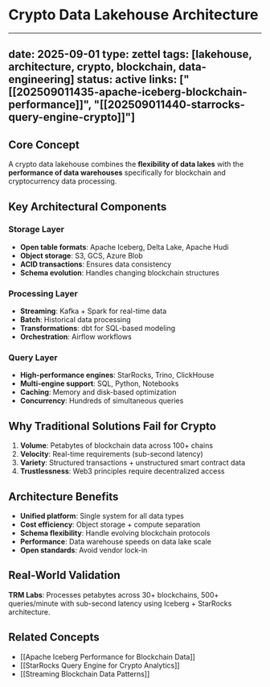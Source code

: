 # Crypto Data Lakehouse Architecture

---
date: 2025-09-01
type: zettel
tags: [lakehouse, architecture, crypto, blockchain, data-engineering]
status: active
links: ["[[202509011435-apache-iceberg-blockchain-performance]]", "[[202509011440-starrocks-query-engine-crypto]]"]
---

## Core Concept

A crypto data lakehouse combines the **flexibility of data lakes** with the **performance of data warehouses** specifically for blockchain and cryptocurrency data processing.

## Key Architectural Components

### Storage Layer
- **Open table formats**: Apache Iceberg, Delta Lake, Apache Hudi
- **Object storage**: S3, GCS, Azure Blob
- **ACID transactions**: Ensures data consistency
- **Schema evolution**: Handles changing blockchain structures

### Processing Layer  
- **Streaming**: Kafka + Spark for real-time data
- **Batch**: Historical data processing
- **Transformations**: dbt for SQL-based modeling
- **Orchestration**: Airflow workflows

### Query Layer
- **High-performance engines**: StarRocks, Trino, ClickHouse  
- **Multi-engine support**: SQL, Python, Notebooks
- **Caching**: Memory and disk-based optimization
- **Concurrency**: Hundreds of simultaneous queries

## Why Traditional Solutions Fail for Crypto

1. **Volume**: Petabytes of blockchain data across 100+ chains
2. **Velocity**: Real-time requirements (sub-second latency)  
3. **Variety**: Structured transactions + unstructured smart contract data
4. **Trustlessness**: Web3 principles require decentralized access

## Architecture Benefits

- **Unified platform**: Single system for all data types
- **Cost efficiency**: Object storage + compute separation
- **Schema flexibility**: Handle evolving blockchain protocols
- **Performance**: Data warehouse speeds on data lake scale
- **Open standards**: Avoid vendor lock-in

## Real-World Validation

**TRM Labs**: Processes petabytes across 30+ blockchains, 500+ queries/minute with sub-second latency using Iceberg + StarRocks architecture.

## Related Concepts

- [[Apache Iceberg Performance for Blockchain Data]]
- [[StarRocks Query Engine for Crypto Analytics]]  
- [[Streaming Blockchain Data Patterns]]